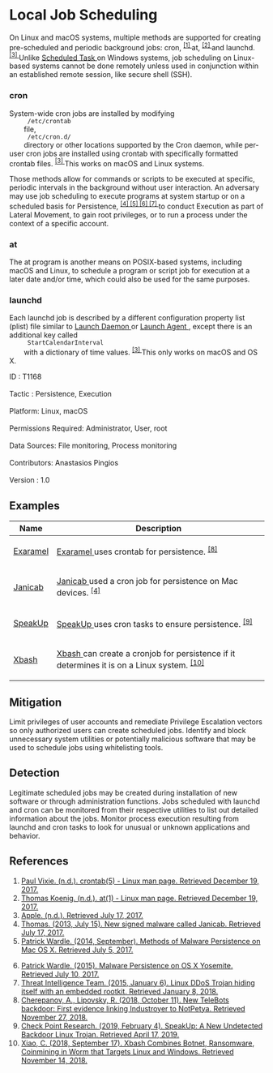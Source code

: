 <div class="container-fluid">
 <h1>
  Local Job Scheduling
 </h1>
 <div class="row">
  <div class="col-md-8 description-body">
   <p>
    On Linux and macOS systems, multiple methods are supported for creating pre-scheduled and periodic background jobs: cron,
    <span class="scite-citeref-number" data-reference="Die.net Linux crontab Man Page" id="scite-ref-1-a">
     <sup>
      <a aria-describedby="qtip-0" data-hasqtip="0" href="https://linux.die.net/man/5/crontab" target="_blank">
       [1]
      </a>
     </sup>
    </span>
    at,
    <span class="scite-citeref-number" data-reference="Die.net Linux at Man Page" id="scite-ref-2-a">
     <sup>
      <a aria-describedby="qtip-1" data-hasqtip="1" href="https://linux.die.net/man/1/at" target="_blank">
       [2]
      </a>
     </sup>
    </span>
    and launchd.
    <span class="scite-citeref-number" data-reference="AppleDocs Scheduling Timed Jobs" id="scite-ref-3-a">
     <sup>
      <a aria-describedby="qtip-2" data-hasqtip="2" href="https://developer.apple.com/library/content/documentation/MacOSX/Conceptual/BPSystemStartup/Chapters/ScheduledJobs.html" target="_blank">
       [3]
      </a>
     </sup>
    </span>
    Unlike
    <a href="https://attack.mitre.org/techniques/T1053">
     Scheduled Task
    </a>
    on Windows systems, job scheduling on Linux-based systems cannot be done remotely unless used in conjunction within an established remote session, like secure shell (SSH).
   </p>
   <h3>
    cron
   </h3>
   <p>
    System-wide cron jobs are installed by modifying
    <code>
     /etc/crontab
    </code>
    file,
    <code>
     /etc/cron.d/
    </code>
    directory or other locations supported by the Cron daemon, while per-user cron jobs are installed using crontab with specifically formatted crontab files.
    <span class="scite-citeref-number" data-reference="AppleDocs Scheduling Timed Jobs" id="scite-ref-3-a">
     <sup>
      <a aria-describedby="qtip-2" data-hasqtip="2" href="https://developer.apple.com/library/content/documentation/MacOSX/Conceptual/BPSystemStartup/Chapters/ScheduledJobs.html" target="_blank">
       [3]
      </a>
     </sup>
    </span>
    This works on macOS and Linux systems.
   </p>
   <p>
    Those methods allow for commands or scripts to be executed at specific, periodic intervals in the background without user interaction. An adversary may use job scheduling to execute programs at system startup or on a scheduled basis for Persistence,
    <span class="scite-citeref-number" data-reference="Janicab" id="scite-ref-4-a">
     <sup>
      <a aria-describedby="qtip-3" data-hasqtip="3" href="http://www.thesafemac.com/new-signed-malware-called-janicab/" target="_blank">
       [4]
      </a>
     </sup>
    </span>
    <span class="scite-citeref-number" data-reference="Methods of Mac Malware Persistence" id="scite-ref-5-a">
     <sup>
      <a aria-describedby="qtip-4" data-hasqtip="4" href="https://www.virusbulletin.com/uploads/pdf/conference/vb2014/VB2014-Wardle.pdf" target="_blank">
       [5]
      </a>
     </sup>
    </span>
    <span class="scite-citeref-number" data-reference="Malware Persistence on OS X" id="scite-ref-6-a">
     <sup>
      <a aria-describedby="qtip-5" data-hasqtip="5" href="https://www.rsaconference.com/writable/presentations/file_upload/ht-r03-malware-persistence-on-os-x-yosemite_final.pdf" target="_blank">
       [6]
      </a>
     </sup>
    </span>
    <span class="scite-citeref-number" data-reference="Avast Linux Trojan Cron Persistence" id="scite-ref-7-a">
     <sup>
      <a aria-describedby="qtip-6" data-hasqtip="6" href="https://blog.avast.com/2015/01/06/linux-ddos-trojan-hiding-itself-with-an-embedded-rootkit/" target="_blank">
       [7]
      </a>
     </sup>
    </span>
    to conduct Execution as part of Lateral Movement, to gain root privileges, or to run a process under the context of a specific account.
   </p>
   <h3>
    at
   </h3>
   <p>
    The at program is another means on POSIX-based systems, including macOS and Linux, to schedule a program or script job for execution at a later date and/or time, which could also be used for the same purposes.
   </p>
   <h3>
    launchd
   </h3>
   <p>
    Each launchd job is described by a different configuration property list (plist) file similar to
    <a href="https://attack.mitre.org/techniques/T1160">
     Launch Daemon
    </a>
    or
    <a href="https://attack.mitre.org/techniques/T1159">
     Launch Agent
    </a>
    , except there is an additional key called
    <code>
     StartCalendarInterval
    </code>
    with a dictionary of time values.
    <span class="scite-citeref-number" data-reference="AppleDocs Scheduling Timed Jobs" id="scite-ref-3-a">
     <sup>
      <a aria-describedby="qtip-2" data-hasqtip="2" href="https://developer.apple.com/library/content/documentation/MacOSX/Conceptual/BPSystemStartup/Chapters/ScheduledJobs.html" target="_blank">
       [3]
      </a>
     </sup>
    </span>
    This only works on macOS and OS X.
   </p>
  </div>
  <div class="col-md-4">
   <div class="card">
    <div class="card-body">
     <div class="card-data">
      <span class="h5 card-title">
       ID
      </span>
      : T1168
      <br/>
      <br/>
     </div>
     <div class="card-data">
      <span class="h5 card-title">
      </span>
     </div>
     <div class="card-data">
      <span class="h5 card-title">
       Tactic
      </span>
      : Persistence, Execution
      <br/>
      <br/>
     </div>
     <div class="card-data">
      <span class="h5 card-title">
       Platform:
      </span>
      Linux, macOS
      <br/>
      <br/>
     </div>
     <div class="card-data">
      <span class="h5 card-title">
      </span>
     </div>
     <div class="card-data">
      <span class="h5 card-title">
       Permissions Required:
      </span>
      Administrator, User, root
      <br/>
      <br/>
     </div>
     <div class="card-data">
      <span class="h5 card-title">
      </span>
     </div>
     <div class="card-data">
      <span class="h5 card-title">
       Data Sources:
      </span>
      File monitoring, Process monitoring
      <br/>
      <br/>
     </div>
     <div class="card-data">
      <span class="h5 card-title">
      </span>
     </div>
     <div class="card-data">
      <span class="h5 card-title">
      </span>
     </div>
     <div class="card-data">
      <span class="h5 card-title">
      </span>
     </div>
     <div class="card-data">
      <span class="h5 card-title">
      </span>
     </div>
     <div class="card-data">
      <span class="h5 card-title">
      </span>
     </div>
     <div class="card-data">
      <span class="h5 card-title">
      </span>
     </div>
     <div class="card-data">
      <span class="h5 card-title">
       Contributors:
      </span>
      Anastasios Pingios
      <br/>
      <br/>
     </div>
     <div class="card-data">
      <span class="h5 card-title">
       Version
      </span>
      : 1.0
     </div>
    </div>
   </div>
  </div>
 </div>
 <h2 class="pt-3" id="examples">
  Examples
 </h2>
 <table class="table table-bordered table-light mt-2">
  <thead>
   <tr>
    <th scope="col">
     Name
    </th>
    <th scope="col">
     Description
    </th>
   </tr>
  </thead>
  <tbody class="bg-white">
   <tr>
    <td>
     <a href="https://attack.mitre.org/software/S0343">
      Exaramel
     </a>
    </td>
    <td>
     <p>
      <a href="https://attack.mitre.org/software/S0343">
       Exaramel
      </a>
      uses crontab for persistence.
      <span class="scite-citeref-number" data-reference="ESET TeleBots Oct 2018" id="scite-ref-8-a" onclick="scrollToRef('scite-8')">
       <sup>
        <a aria-describedby="qtip-7" data-hasqtip="7" href="https://www.welivesecurity.com/2018/10/11/new-telebots-backdoor-linking-industroyer-notpetya/" target="_blank">
         [8]
        </a>
       </sup>
      </span>
     </p>
    </td>
   </tr>
   <tr>
    <td>
     <a href="https://attack.mitre.org/software/S0163">
      Janicab
     </a>
    </td>
    <td>
     <p>
      <a href="https://attack.mitre.org/software/S0163">
       Janicab
      </a>
      used a cron job for persistence on Mac devices.
      <span class="scite-citeref-number" data-reference="Janicab" id="scite-ref-4-a" onclick="scrollToRef('scite-4')">
       <sup>
        <a aria-describedby="qtip-3" data-hasqtip="3" href="http://www.thesafemac.com/new-signed-malware-called-janicab/" target="_blank">
         [4]
        </a>
       </sup>
      </span>
     </p>
    </td>
   </tr>
   <tr>
    <td>
     <a href="https://attack.mitre.org/software/S0374">
      SpeakUp
     </a>
    </td>
    <td>
     <p>
      <a href="https://attack.mitre.org/software/S0374">
       SpeakUp
      </a>
      uses cron tasks to ensure persistence.
      <span class="scite-citeref-number" data-reference="CheckPoint SpeakUp Feb 2019" id="scite-ref-9-a" onclick="scrollToRef('scite-9')">
       <sup>
        <a aria-describedby="qtip-8" data-hasqtip="8" href="https://research.checkpoint.com/speakup-a-new-undetected-backdoor-linux-trojan/" target="_blank">
         [9]
        </a>
       </sup>
      </span>
     </p>
    </td>
   </tr>
   <tr>
    <td>
     <a href="https://attack.mitre.org/software/S0341">
      Xbash
     </a>
    </td>
    <td>
     <p>
      <a href="https://attack.mitre.org/software/S0341">
       Xbash
      </a>
      can create a cronjob for persistence if it determines it is on a Linux system.
      <span class="scite-citeref-number" data-reference="Unit42 Xbash Sept 2018" id="scite-ref-10-a" onclick="scrollToRef('scite-10')">
       <sup>
        <a aria-describedby="qtip-9" data-hasqtip="9" href="https://researchcenter.paloaltonetworks.com/2018/09/unit42-xbash-combines-botnet-ransomware-coinmining-worm-targets-linux-windows/" target="_blank">
         [10]
        </a>
       </sup>
      </span>
     </p>
    </td>
   </tr>
  </tbody>
 </table>
 <h2 class="pt-3" id="mitigation">
  Mitigation
 </h2>
 <p>
  Limit privileges of user accounts and remediate Privilege Escalation vectors so only authorized users can create scheduled jobs. Identify and block unnecessary system utilities or potentially malicious software that may be used to schedule jobs using whitelisting tools.
 </p>
 <h2 class="pt-3" id="detection">
  Detection
 </h2>
 <p>
  Legitimate scheduled jobs may be created during installation of new software or through administration functions. Jobs scheduled with launchd and cron can be monitored from their respective utilities to list out detailed information about the jobs. Monitor process execution resulting from launchd and cron tasks to look for unusual or unknown applications and behavior.
 </p>
 <h2 class="pt-3" id="references">
  References
 </h2>
 <div class="row">
  <div class="col">
   <ol>
    <li>
     <span class="scite-citation" id="scite-1">
      <span class="scite-citation-text">
       <a class="external text" href="https://linux.die.net/man/5/crontab" name="scite-1" rel="nofollow" target="_blank">
        Paul Vixie. (n.d.). crontab(5) - Linux man page. Retrieved December 19, 2017.
       </a>
      </span>
     </span>
    </li>
    <li>
     <span class="scite-citation" id="scite-2">
      <span class="scite-citation-text">
       <a class="external text" href="https://linux.die.net/man/1/at" name="scite-2" rel="nofollow" target="_blank">
        Thomas Koenig. (n.d.). at(1) - Linux man page. Retrieved December 19, 2017.
       </a>
      </span>
     </span>
    </li>
    <li>
     <span class="scite-citation" id="scite-3">
      <span class="scite-citation-text">
       <a class="external text" href="https://developer.apple.com/library/content/documentation/MacOSX/Conceptual/BPSystemStartup/Chapters/ScheduledJobs.html" name="scite-3" rel="nofollow" target="_blank">
        Apple. (n.d.). Retrieved July 17, 2017.
       </a>
      </span>
     </span>
    </li>
    <li>
     <span class="scite-citation" id="scite-4">
      <span class="scite-citation-text">
       <a class="external text" href="http://www.thesafemac.com/new-signed-malware-called-janicab/" name="scite-4" rel="nofollow" target="_blank">
        Thomas. (2013, July 15). New signed malware called Janicab. Retrieved July 17, 2017.
       </a>
      </span>
     </span>
    </li>
    <li>
     <span class="scite-citation" id="scite-5">
      <span class="scite-citation-text">
       <a class="external text" href="https://www.virusbulletin.com/uploads/pdf/conference/vb2014/VB2014-Wardle.pdf" name="scite-5" rel="nofollow" target="_blank">
        Patrick Wardle. (2014, September). Methods of Malware Persistence on Mac OS X. Retrieved July 5, 2017.
       </a>
      </span>
     </span>
    </li>
   </ol>
  </div>
  <div class="col">
   <ol start="6.0">
    <li>
     <span class="scite-citation" id="scite-6">
      <span class="scite-citation-text">
       <a class="external text" href="https://www.rsaconference.com/writable/presentations/file_upload/ht-r03-malware-persistence-on-os-x-yosemite_final.pdf" name="scite-6" rel="nofollow" target="_blank">
        Patrick Wardle. (2015). Malware Persistence on OS X Yosemite. Retrieved July 10, 2017.
       </a>
      </span>
     </span>
    </li>
    <li>
     <span class="scite-citation" id="scite-7">
      <span class="scite-citation-text">
       <a class="external text" href="https://blog.avast.com/2015/01/06/linux-ddos-trojan-hiding-itself-with-an-embedded-rootkit/" name="scite-7" rel="nofollow" target="_blank">
        Threat Intelligence Team. (2015, January 6). Linux DDoS Trojan hiding itself with an embedded rootkit. Retrieved January 8, 2018.
       </a>
      </span>
     </span>
    </li>
    <li>
     <span class="scite-citation" id="scite-8">
      <span class="scite-citation-text">
       <a class="external text" href="https://www.welivesecurity.com/2018/10/11/new-telebots-backdoor-linking-industroyer-notpetya/" name="scite-8" rel="nofollow" target="_blank">
        Cherepanov, A., Lipovsky, R. (2018, October 11). New TeleBots backdoor: First evidence linking Industroyer to NotPetya. Retrieved November 27, 2018.
       </a>
      </span>
     </span>
    </li>
    <li>
     <span class="scite-citation" id="scite-9">
      <span class="scite-citation-text">
       <a class="external text" href="https://research.checkpoint.com/speakup-a-new-undetected-backdoor-linux-trojan/" name="scite-9" rel="nofollow" target="_blank">
        Check Point Research. (2019, February 4). SpeakUp: A New Undetected Backdoor Linux Trojan. Retrieved April 17, 2019.
       </a>
      </span>
     </span>
    </li>
    <li>
     <span class="scite-citation" id="scite-10">
      <span class="scite-citation-text">
       <a class="external text" href="https://researchcenter.paloaltonetworks.com/2018/09/unit42-xbash-combines-botnet-ransomware-coinmining-worm-targets-linux-windows/" name="scite-10" rel="nofollow" target="_blank">
        Xiao, C. (2018, September 17). Xbash Combines Botnet, Ransomware, Coinmining in Worm that Targets Linux and Windows. Retrieved November 14, 2018.
       </a>
      </span>
     </span>
    </li>
   </ol>
  </div>
 </div>
</div>
